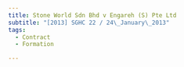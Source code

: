 ```yaml
---
title: Stone World Sdn Bhd v Engareh (S) Pte Ltd 
subtitle: "[2013] SGHC 22 / 24\_January\_2013"
tags:
  - Contract
  - Formation

---
```


